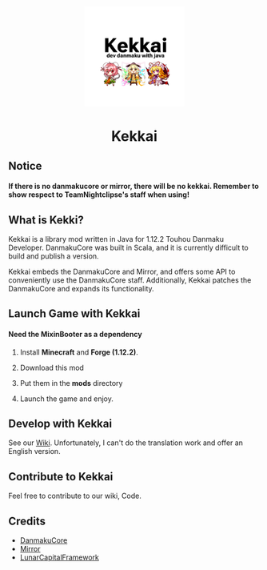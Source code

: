
<div align=center>
  <img width=200 src="./doc/kekkai.png"  alt="image"/>
  <h1 align="center">Kekkai</h1> 
</div>

## Notice

#### **If there is no danmakucore or mirror, there will be no kekkai. Remember to show respect to TeamNightclipse's staff when using!**

## What is Kekki?

Kekkai is a library mod written in Java for 1.12.2 Touhou Danmaku Developer. DanmakuCore was built in Scala, and it is currently difficult to build and publish a version.

Kekkai embeds the DanmakuCore and Mirror, and offers some API to conveniently use the DanmakuCore staff. Additionally, Kekkai patches the DanmakuCore and expands its functionality.

## Launch Game with Kekkai

#### Need the MixinBooter as a dependency

1. Install **Minecraft** and **Forge (1.12.2)**.

2. Download this mod

3. Put them in the **mods** directory

4. Launch the game and enjoy.

## Develop with Kekkai

See our [Wiki](https://github.com/TeamGensouSpark/kekkai/wiki). Unfortunately, I can't do the translation work and offer an English version.

## Contribute to Kekkai

Feel free to contribute to our wiki, Code.

## Credits

- [DanmakuCore](https://github.com/TeamNightclipse/DanmakuCore)
- [Mirror](https://github.com/TeamNightclipse/Mirror)
- [LunarCapitalFramework](https://github.com/TeamGensouSpark/LunarCapitalFramework)
